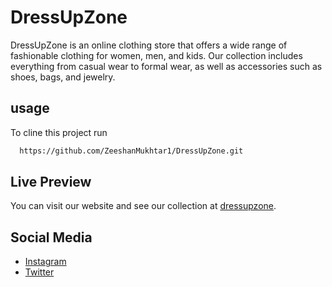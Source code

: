 # DressUpZone

DressUpZone is an online clothing store that offers a wide range of fashionable clothing for women, men, and kids. Our collection includes everything from casual wear to formal wear, as well as accessories such as shoes, bags, and jewelry.

## usage

To cline this project run

```bash
  https://github.com/ZeeshanMukhtar1/DressUpZone.git
```

## Live Preview

You can visit our website and see our collection at [dressupzone](https://zeeshanmukhtar1.github.io/DressUpZone/).

## Social Media

- [Instagram](https://www.instagram.com/zeshanmukhtar01/)
- [Twitter](https://twitter.com/ZeshanMukhtar01)
